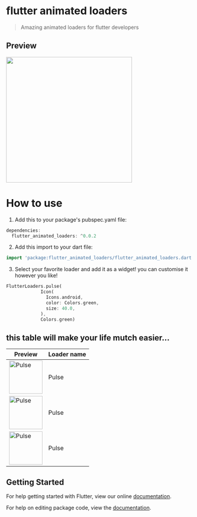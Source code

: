 # flutter animated loaders

>Amazing animated loaders for flutter developers


## Preview

<img src="https://github.com/studioidan/FlutterAnimatedLoaders/blob/master/art/screen.gif" width="340px" />

# How to use
 1. Add this to your package's pubspec.yaml file:

````dart
dependencies:
  flutter_animated_loaders: ^0.0.2
  ````
  
 2. Add this import to your dart file:

````dart
import 'package:flutter_animated_loaders/flutter_animated_loaders.dart';
  ````

 3. Select your favorite loader and add it as a widget!
 you can customise it however you like!
 
 ````dart
 FlutterLoaders.pulse(
              Icon(
                Icons.android,
                color: Colors.green,
                size: 40.0,
              ),
              Colors.green)
  ````
 
 ## this table will make your life mutch easier...


Preview | Loader name
------------     |   -------------   
<img src='https://github.com/studioidan/FlutterAnimatedLoaders/blob/master/art/pulse.gif' alt='Pulse' width="90px" height="90px"/>  | Pulse    
<img src='https://github.com/studioidan/FlutterAnimatedLoaders/blob/master/art/pulse.gif' alt='Pulse' width="90px" height="90px"/>  | Pulse 
<img src='https://github.com/studioidan/FlutterAnimatedLoaders/blob/master/art/pulse.gif' alt='Pulse' width="90px" height="90px"/>  | Pulse 




## Getting Started

For help getting started with Flutter, view our online [documentation](https://flutter.io/).

For help on editing package code, view the [documentation](https://flutter.io/developing-packages/).

